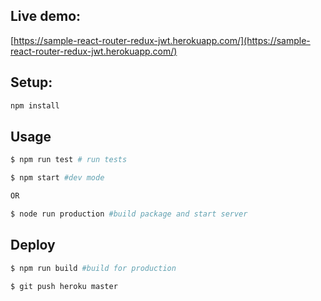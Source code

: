 ## Live demo:
[https://sample-react-router-redux-jwt.herokuapp.com/](https://sample-react-router-redux-jwt.herokuapp.com/)

## Setup:

```sh
npm install
```

## Usage

```sh
$ npm run test # run tests

$ npm start #dev mode

OR

$ node run production #build package and start server
```

## Deploy
```sh
$ npm run build #build for production

$ git push heroku master
```
